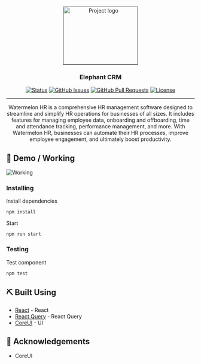<p align="center">
  <a href="" rel="noopener">
 <img width=200px height=155px src="https://i.imgur.com/E9jtFZ5.png" alt="Project logo"></a>
</p>

<h3 align="center">Elephant CRM</h3>

<div align="center">

  [![Status](https://img.shields.io/badge/status-active-success.svg)]() 
  [![GitHub Issues](https://img.shields.io/github/issues/wilsonshh/watermelon-hr.svg)](https://github.com/wilsonshh/watermelon-hr/issues)
  [![GitHub Pull Requests](https://img.shields.io/github/issues-pr/kylelobo/The-Documentation-Compendium.svg)](https://github.com/wilsonshh/watermelon-hr/pulls)
  [![License](https://img.shields.io/badge/license-MIT-blue.svg)](/LICENSE)

</div>

---

<p align="center"> 
Watermelon HR is a comprehensive HR management software designed to streamline and simplify HR operations for businesses of all sizes. It includes features for managing employee data, onboarding and offboarding, time and attendance tracking, performance management, and more. With Watermelon HR, businesses can automate their HR processes, improve employee engagement, and ultimately boost productivity.
<br> 
</p>

## 🎥 Demo / Working <a name = "demo"></a>
![Working](https://media.giphy.com/media/keMjVBhNYTXUf3PiDy/giphy.gif)

### Installing

Install dependencies
```
npm install
```

Start

```
npm run start
```

### Testing

Test component
```
npm test
```


## ⛏️ Built Using <a name = "built_using"></a>
- [React](https://www.mysql.com/) - React
- [React Query](https://www.mysql.com/) - React Query
- [CoreUI](https://coreui.io/) - UI

## 🎉 Acknowledgements <a name = "acknowledgement"></a>
- CoreUI